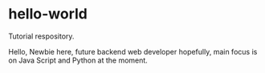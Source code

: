 # hello-world
Tutorial respository.

Hello,
  Newbie here, future backend web developer hopefully, main focus is on Java Script and Python at the moment.
